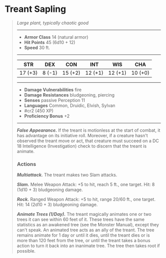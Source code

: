 # Treant Sapling
>*Large plant, typically chaotic good*
>___
>- **Armor Class** 14 (natural armor)
>- **Hit Points** 45 (6d10 + 12)
>- **Speed** 30 ft.
>___
>|STR|DEX|CON|INT|WIS|CHA|
>|:---:|:---:|:---:|:---:|:---:|:---:|
>|17 (+3)|8 (-1)|15 (+2)|12 (+1)|12 (+1)|10 (+0)|
>___
>- **Damage Vulnerabilities** fire
>- **Damage Resistances** bludgeoning, piercing
>- **Senses** passive Perception 11
>- **Languages** Common, Druidic, Elvish, Sylvan
>- #cr2 (450 XP)
>- **Proficiency Bonus** +2
>___
>***False Appearance.*** If the treant is motionless at the start of combat, it has advantage on its initiative roll. Moreover, if a creature hasn't observed the treant move or act, that creature must succeed on a DC 18 Intelligence (Investigation) check to discern that the treant is animate.  
>
>### Actions
>***Multiattack.*** The treant makes two Slam attacks.  
>
>***Slam.*** Melee Weapon Attack: +5 to hit, reach 5 ft., one target. Hit: 8 (1d10 + 3) bludgeoning damage.  
>
>***Rock.*** Ranged Weapon Attack: +5 to hit, range 20/60 ft., one target. Hit: 14 (2d10 + 3) bludgeoning damage.  
>
>***Animate Trees (1/Day).*** The treant magically animates one or two trees it can see within 60 feet of it. These trees have the same statistics as an awakened tree (see the Monster Manual), except they can't speak. An animated tree acts as an ally of the treant. The tree remains animate for 1 day or until it dies, until the treant dies or is more than 120 feet from the tree, or until the treant takes a bonus action to turn it back into an inanimate tree. The tree then takes root if possible.